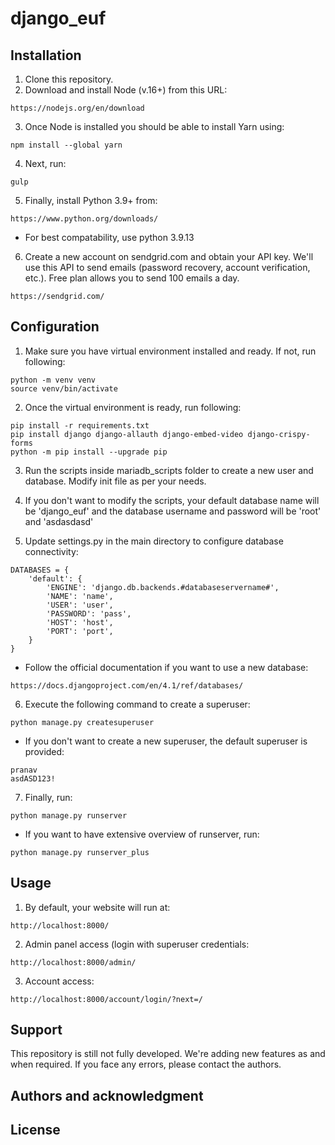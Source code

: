 # django_euf

## Installation
1. Clone this repository.
2. Download and install Node (v.16+) from this URL:
```
https://nodejs.org/en/download
```
3. Once Node is installed you should be able to install Yarn using:
```
npm install --global yarn
```
4. Next, run:
```
gulp
```
5. Finally, install Python 3.9+ from:
```
https://www.python.org/downloads/
```
- For best compatability, use python 3.9.13

6. Create a new account on sendgrid.com and obtain your API key. We'll use this API to send emails 
(password recovery, account verification, etc.). Free plan allows you to send 100 emails a day.
```
https://sendgrid.com/
```



## Configuration
1. Make sure you have virtual environment installed and ready. If not, run following:
```
python -m venv venv
source venv/bin/activate
```

2. Once the virtual environment is ready, run following:
```
pip install -r requirements.txt
pip install django django-allauth django-embed-video django-crispy-forms
python -m pip install --upgrade pip
```

3. Run the scripts inside mariadb_scripts folder to create a new user and database. Modify init file as per your needs.

4. If you don't want to modify the scripts, your default database name will be 'django_euf' and the database username and
password will be 'root' and 'asdasdasd'

5. Update settings.py in the main directory to configure database connectivity:
```
DATABASES = {
    'default': {
        'ENGINE': 'django.db.backends.#databaseservername#',
        'NAME': 'name',
        'USER': 'user',
        'PASSWORD': 'pass',
        'HOST': 'host',
        'PORT': 'port',
    }
}
```
- Follow the official documentation if you want to use a new database:
```
https://docs.djangoproject.com/en/4.1/ref/databases/
```

6. Execute the following command to create a superuser:
```
python manage.py createsuperuser
```
- If you don't want to create a new superuser, the default superuser is provided:
```
pranav
asdASD123!
```

7. Finally, run:
```
python manage.py runserver
```

- If you want to have extensive overview of runserver, run:
```
python manage.py runserver_plus
```

## Usage
1. By default, your website will run at:
```
http://localhost:8000/
```
2. Admin panel access (login with superuser credentials:
```
http://localhost:8000/admin/
```
3. Account access:
```
http://localhost:8000/account/login/?next=/
```

## Support
This repository is still not fully developed. We're adding new features as and when required. If you face any errors,
please contact the authors.

## Authors and acknowledgment

## License

